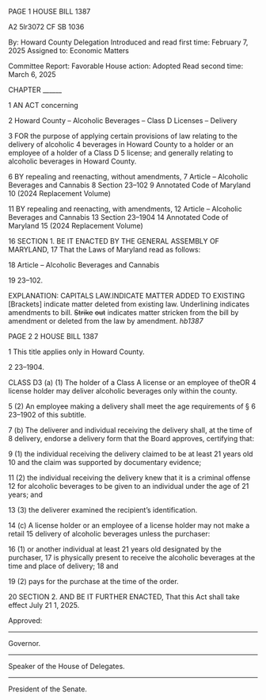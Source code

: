 PAGE 1
HOUSE BILL 1387

A2 5lr3072
CF SB 1036

By: Howard County Delegation
Introduced and read first time: February 7, 2025
Assigned to: Economic Matters

Committee Report: Favorable
House action: Adopted
Read second time: March 6, 2025

CHAPTER ______

1 AN ACT concerning

2 Howard County – Alcoholic Beverages – Class D Licenses – Delivery

3 FOR the purpose of applying certain provisions of law relating to the delivery of alcoholic
4 beverages in Howard County to a holder or an employee of a holder of a Class D
5 license; and generally relating to alcoholic beverages in Howard County.

6 BY repealing and reenacting, without amendments,
7 Article – Alcoholic Beverages and Cannabis
8 Section 23–102
9 Annotated Code of Maryland
10 (2024 Replacement Volume)

11 BY repealing and reenacting, with amendments,
12 Article – Alcoholic Beverages and Cannabis
13 Section 23–1904
14 Annotated Code of Maryland
15 (2024 Replacement Volume)

16 SECTION 1. BE IT ENACTED BY THE GENERAL ASSEMBLY OF MARYLAND,
17 That the Laws of Maryland read as follows:

18 Article – Alcoholic Beverages and Cannabis

19 23–102.

EXPLANATION: CAPITALS LAW.INDICATE MATTER ADDED TO EXISTING
[Brackets] indicate matter deleted from existing law.
Underlining indicates amendments to bill.
~~Strike~~ ~~out~~ indicates matter stricken from the bill by amendment or deleted from the law by
amendment. *hb1387*

PAGE 2
2 HOUSE BILL 1387

1 This title applies only in Howard County.

2 23–1904.

CLASS D3 (a) (1) The holder of a Class A license or an employee of theOR
4 license holder may deliver alcoholic beverages only within the county.

5 (2) An employee making a delivery shall meet the age requirements of §
6 23–1902 of this subtitle.

7 (b) The deliverer and individual receiving the delivery shall, at the time of
8 delivery, endorse a delivery form that the Board approves, certifying that:

9 (1) the individual receiving the delivery claimed to be at least 21 years old
10 and the claim was supported by documentary evidence;

11 (2) the individual receiving the delivery knew that it is a criminal offense
12 for alcoholic beverages to be given to an individual under the age of 21 years; and

13 (3) the deliverer examined the recipient’s identification.

14 (c) A license holder or an employee of a license holder may not make a retail
15 delivery of alcoholic beverages unless the purchaser:

16 (1) or another individual at least 21 years old designated by the purchaser,
17 is physically present to receive the alcoholic beverages at the time and place of delivery;
18 and

19 (2) pays for the purchase at the time of the order.

20 SECTION 2. AND BE IT FURTHER ENACTED, That this Act shall take effect July
21 1, 2025.

Approved:

________________________________________________________________________________
Governor.

________________________________________________________________________________
Speaker of the House of Delegates.

________________________________________________________________________________
President of the Senate.